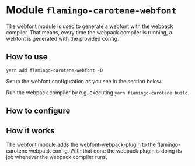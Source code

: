 # Module `flamingo-carotene-webfont`
The webfont module is used to generate a webfont with the webpack compiler. That means, every time the webpack compiler
is running, a webfont is generated with the provided config.

## How to use
```
yarn add flamingo-carotene-webfont -D
```
Setup the webfont configuration as you see in the section below.

Run the webpack compiler by e.g. executing `yarn flamingo-carotene build`.

## How to configure

## How it works
The webfont module adds the [webfont-webpack-plugin](https://github.com/itgalaxy/webfont-webpack-plugin) to the
flamingo-carotene webpack config. With that done the webpack plugin is doing its job whenever the webpack compiler runs.
